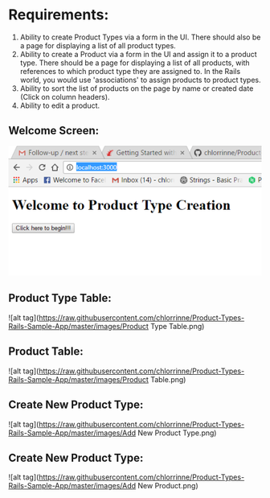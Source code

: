 # Requirements:
1. Ability to create Product Types via a form in the UI. There should also be a page for displaying a list of all product types.
2. Ability to create a Product via a form in the UI and assign it to a product type. There should be a page for displaying a list of all products, with references to which product type they are assigned to. In the Rails world, you would use 'associations' to assign products to product types.
3. Ability to sort the list of products on the page by name or created date (Click on column headers).
4. Ability to edit a product.

## Welcome Screen:

![alt tag](https://raw.githubusercontent.com/chlorrinne/Product-Types-Rails-Sample-App/master/images/Welcome.png)

## Product Type Table:

![alt tag](https://raw.githubusercontent.com/chlorrinne/Product-Types-Rails-Sample-App/master/images/Product Type Table.png)

## Product Table:

![alt tag](https://raw.githubusercontent.com/chlorrinne/Product-Types-Rails-Sample-App/master/images/Product Table.png)

## Create New Product Type:

![alt tag](https://raw.githubusercontent.com/chlorrinne/Product-Types-Rails-Sample-App/master/images/Add New Product Type.png)


## Create New Product Type:

![alt tag](https://raw.githubusercontent.com/chlorrinne/Product-Types-Rails-Sample-App/master/images/Add New Product.png)

